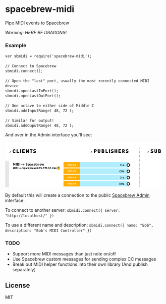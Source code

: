 # spacebrew-midi ##############################################################

Pipe MIDI events to Spacebrew

*Warning: HERE BE DRAGONS!*

### Example ###################################################################

    var sbmidi = require('spacebrew-midi');

    // Connect to Spacebrew
    sbmidi.connect();

    // Open the "last" port, usually the most recently connected MIDI device
    sbmidi.openLastInPort();
    sbmidi.openLastOutPort();

    // One octave to either side of Middle C
    sbmidi.addInputRange( 48, 72 );

    // Similar for output!
    sbmidi.addOuputRange( 48, 72 );

And over in the Admin interface you'll see:

![Screenshot of Spacebrew Admin running example code](https://github.com/randallagordon/spacebrew-midi/raw/master/img/readme-example.png "Screenshot of Spacebrew Admin running example code")

By default this will create a connection to the public [Spacebrew
Admin](http://spacebrew.github.com/spacebrew/admin/admin.html?server=sandbox.spacebrew.cc)
interface.

To connect to another server: `sbmidi.connect({ server: "http://localhost/" })`

To use a different name and description: `sbmidi.connect({ name: "Bob", description: "Bob's MIDI Controller" })`

### TODO ######################################################################

 * Support more MIDI messages than just note on/off
 * Use Spacebrew custom messages for sending complex CC messages
 * Break out MIDI helper functions into their own library (And publish separately)

## License ####################################################################

MIT
